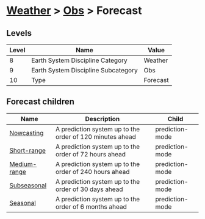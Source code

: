 # [Weather](../..) > [Obs](..) > Forecast

## Levels

| Level | Name | Value |
|-----|-----|-----|
| 8 | Earth System Discipline Category | Weather |
| 9 | Earth System Discipline Subcategory | Obs |
| 10 | Type | Forecast |

## Forecast children

| Name | Description | Child |
|-----|-----|-----|
| [Nowcasting](nowcasting/) | A prediction system up to the order of 120 minutes ahead | prediction-mode |
| [Short-range](short-range/) | A prediction system up to the order of 72 hours ahead | prediction-mode |
| [Medium-range](medium-range/) | A prediction system up to the order of 240 hours ahead | prediction-mode |
| [Subseasonal](subseasonal/) | A prediction system up to the order of 30 days ahead | prediction-mode |
| [Seasonal](seasonal/) | A prediction system up to the order of 6 months ahead | prediction-mode |
